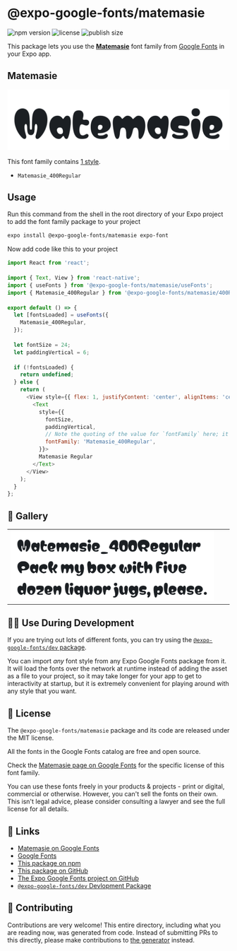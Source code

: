 # @expo-google-fonts/matemasie

![npm version](https://flat.badgen.net/npm/v/@expo-google-fonts/matemasie)
![license](https://flat.badgen.net/github/license/expo/google-fonts)
![publish size](https://flat.badgen.net/packagephobia/install/@expo-google-fonts/matemasie)

This package lets you use the [**Matemasie**](https://fonts.google.com/specimen/Matemasie) font family from [Google Fonts](https://fonts.google.com/) in your Expo app.

## Matemasie

![Matemasie](./font-family.png)

This font family contains [1 style](#-gallery).

- `Matemasie_400Regular`

## Usage

Run this command from the shell in the root directory of your Expo project to add the font family package to your project
```sh
expo install @expo-google-fonts/matemasie expo-font
```

Now add code like this to your project
```js
import React from 'react';

import { Text, View } from 'react-native';
import { useFonts } from '@expo-google-fonts/matemasie/useFonts';
import { Matemasie_400Regular } from '@expo-google-fonts/matemasie/400Regular';

export default () => {
  let [fontsLoaded] = useFonts({
    Matemasie_400Regular,
  });

  let fontSize = 24;
  let paddingVertical = 6;

  if (!fontsLoaded) {
    return undefined;
  } else {
    return (
      <View style={{ flex: 1, justifyContent: 'center', alignItems: 'center' }}>
        <Text
          style={{
            fontSize,
            paddingVertical,
            // Note the quoting of the value for `fontFamily` here; it expects a string!
            fontFamily: 'Matemasie_400Regular',
          }}>
          Matemasie Regular
        </Text>
      </View>
    );
  }
};

```

## 🔡 Gallery


||||
|-|-|-|
|![Matemasie_400Regular](.//400Regular/Matemasie_400Regular.ttf.png)||||


## 👩‍💻 Use During Development

If you are trying out lots of different fonts, you can try using the [`@expo-google-fonts/dev` package](https://github.com/freeboub/google-fonts/tree/master/font-packages/dev#readme).

You can import *any* font style from any Expo Google Fonts package from it. It will load the fonts
over the network at runtime instead of adding the asset as a file to your project, so it may take longer
for your app to get to interactivity at startup, but it is extremely convenient
for playing around with any style that you want.

## 📖 License

The `@expo-google-fonts/matemasie` package and its code are released under the MIT license.

All the fonts in the Google Fonts catalog are free and open source.

Check the [Matemasie page on Google Fonts](https://fonts.google.com/specimen/Matemasie) for the specific license of this font family.

You can use these fonts freely in your products & projects - print or digital, commercial or otherwise. However, you can't sell the fonts on their own. This isn't legal advice, please consider consulting a lawyer and see the full license for all details.

## 🔗 Links

- [Matemasie on Google Fonts](https://fonts.google.com/specimen/Matemasie)
- [Google Fonts](https://fonts.google.com/)
- [This package on npm](https://www.npmjs.com/package/@expo-google-fonts/matemasie)
- [This package on GitHub](https://github.com/freeboub/google-fonts/tree/master/font-packages/matemasie)
- [The Expo Google Fonts project on GitHub](https://github.com/freeboub/google-fonts)
- [`@expo-google-fonts/dev` Devlopment Package](https://github.com/freeboub/google-fonts/tree/master/font-packages/dev)

## 🤝 Contributing

Contributions are very welcome! This entire directory, including what you are reading now, was generated from code. Instead of submitting PRs to this directly, please make contributions to [the generator](https://github.com/freeboub/google-fonts/tree/master/packages/generator) instead.
